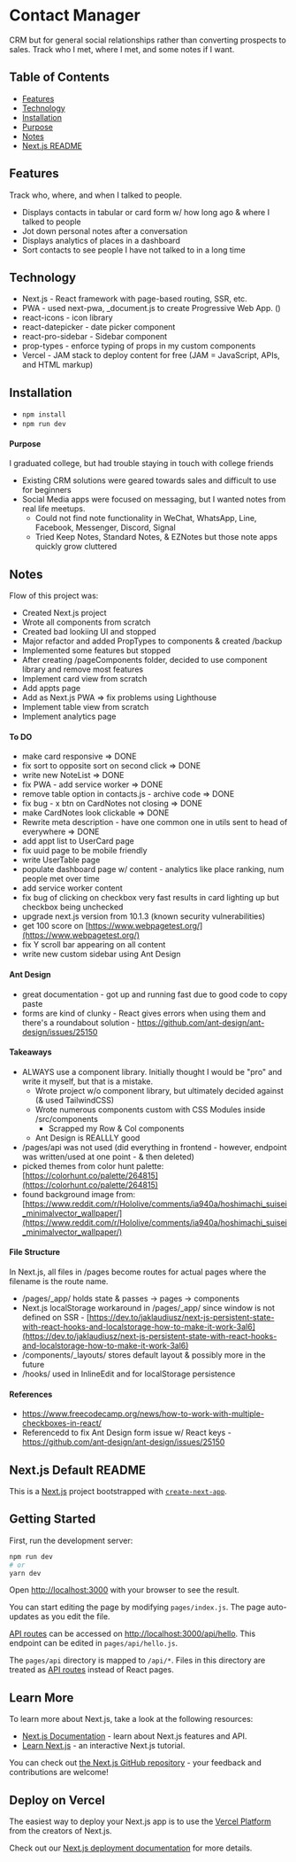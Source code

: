 # Contact Manager
CRM but for general social relationships rather than converting prospects to sales. Track who I met, where I met, and some notes if I want.

## Table of Contents
- [Features](#features)
- [Technology](#technology)
- [Installation](#installation)
- [Purpose](#purpose)
- [Notes](#notes)
- [Next.js README](#next.js-default-readme)

## Features
Track who, where, and when I talked to people.
- Displays contacts in tabular or card form w/ how long ago & where I talked to people
- Jot down personal notes after a conversation
- Displays analytics of places in a dashboard
- Sort contacts to see people I have not talked to in a long time

## Technology
- Next.js - React framework with page-based routing, SSR, etc.
- PWA - used next-pwa, _document.js to create Progressive Web App. ()
- react-icons - icon library
- react-datepicker - date picker component
- react-pro-sidebar - Sidebar component
- prop-types - enforce typing of props in my custom components
- Vercel - JAM stack to deploy content for free (JAM = JavaScript, APIs, and HTML markup)

## Installation
- `npm install`
- `npm run dev`

#### Purpose
I graduated college, but had trouble staying in touch with college friends
- Existing CRM solutions were geared towards sales and difficult to use for beginners
- Social Media apps were focused on messaging, but I wanted notes from real life meetups.
  - Could not find note functionality in WeChat, WhatsApp, Line, Facebook, Messenger, Discord, Signal
  - Tried Keep Notes, Standard Notes, & EZNotes but those note apps quickly grow cluttered

## Notes
Flow of this project was:
  - Created Next.js project
  - Wrote all components from scratch
  - Created bad lookiing UI and stopped
  - Major refactor and added PropTypes to components & created /backup
  - Implemented some features but stopped
  - After creating /pageComponents folder, decided to use component library and remove most features
  - Implement card view from scratch
  - Add appts page
  - Add as Next.js PWA => fix problems using Lighthouse
  - Implement table view from scratch
  - Implement analytics page

#### To DO
- make card responsive => DONE
- fix sort to opposite sort on second click => DONE
- write new NoteList => DONE
- fix PWA - add service worker => DONE
- remove table option in contacts.js - archive code => DONE
- fix bug - x btn on CardNotes not closing => DONE
- make CardNotes look clickable => DONE
- Rewrite meta description - have one common one in utils sent to head of everywhere => DONE
- add appt list to UserCard page
- fix uuid page to be mobile friendly
- write UserTable page
- populate dashboard page w/ content - analytics like place ranking, num people met over time
- add service worker content
- fix bug of clicking on checkbox very fast results in card lighting up but checkbox being unchecked
- upgrade next.js version from 10.1.3 (known security vulnerabilities)
- get 100 score on [https://www.webpagetest.org/](https://www.webpagetest.org/)
- fix Y scroll bar appearing on all content
- write new custom sidebar using Ant Design

#### Ant Design
- great documentation - got up and running fast due to good code to copy paste
- forms are kind of clunky - React gives errors when using them and there's a roundabout solution - https://github.com/ant-design/ant-design/issues/25150

#### Takeaways
- ALWAYS use a component library. Initially thought I would be "pro" and write it myself, but that is a mistake.
  - Wrote project w/o component library, but ultimately decided against (& used TailwindCSS)
  - Wrote numerous components custom with CSS Modules inside /src/components
    - Scrapped my Row & Col components
  - Ant Design is REALLLY good
- /pages/api was not used (did everything in frontend - however, endpoint was written/used at one point - & then deleted)
- picked themes from color hunt palette: [https://colorhunt.co/palette/264815](https://colorhunt.co/palette/264815)
- found background image from: [https://www.reddit.com/r/Hololive/comments/ia940a/hoshimachi_suisei_minimalvector_wallpaper/](https://www.reddit.com/r/Hololive/comments/ia940a/hoshimachi_suisei_minimalvector_wallpaper/)

#### File Structure
In Next.js, all files in /pages become routes for actual pages where the filename is the route name.
- /pages/_app/ holds state & passes -> pages -> components
- Next.js localStorage workaround in /pages/_app/ since window is not defined on SSR - [https://dev.to/jaklaudiusz/next-js-persistent-state-with-react-hooks-and-localstorage-how-to-make-it-work-3al6](https://dev.to/jaklaudiusz/next-js-persistent-state-with-react-hooks-and-localstorage-how-to-make-it-work-3al6)
- /components/_layouts/ stores default layout & possibly more in the future
- /hooks/ used in InlineEdit and for localStorage persistence

#### References
- https://www.freecodecamp.org/news/how-to-work-with-multiple-checkboxes-in-react/
- Referencedd to fix Ant Design form issue w/ React keys - https://github.com/ant-design/ant-design/issues/25150

## Next.js Default README
This is a [Next.js](https://nextjs.org/) project bootstrapped with [`create-next-app`](https://github.com/vercel/next.js/tree/canary/packages/create-next-app).

## Getting Started

First, run the development server:

```bash
npm run dev
# or
yarn dev
```

Open [http://localhost:3000](http://localhost:3000) with your browser to see the result.

You can start editing the page by modifying `pages/index.js`. The page auto-updates as you edit the file.

[API routes](https://nextjs.org/docs/api-routes/introduction) can be accessed on [http://localhost:3000/api/hello](http://localhost:3000/api/hello). This endpoint can be edited in `pages/api/hello.js`.

The `pages/api` directory is mapped to `/api/*`. Files in this directory are treated as [API routes](https://nextjs.org/docs/api-routes/introduction) instead of React pages.

## Learn More

To learn more about Next.js, take a look at the following resources:

- [Next.js Documentation](https://nextjs.org/docs) - learn about Next.js features and API.
- [Learn Next.js](https://nextjs.org/learn) - an interactive Next.js tutorial.

You can check out [the Next.js GitHub repository](https://github.com/vercel/next.js/) - your feedback and contributions are welcome!

## Deploy on Vercel

The easiest way to deploy your Next.js app is to use the [Vercel Platform](https://vercel.com/new?utm_medium=default-template&filter=next.js&utm_source=create-next-app&utm_campaign=create-next-app-readme) from the creators of Next.js.

Check out our [Next.js deployment documentation](https://nextjs.org/docs/deployment) for more details.
